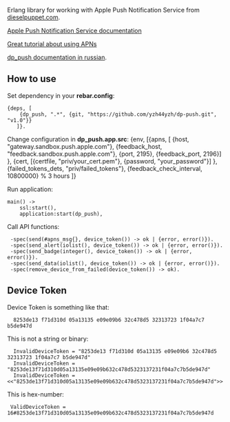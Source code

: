 Erlang library for working with Apple Push Notification Service from [dieselpuppet.com](http://dieselpuppet.com/).

[Apple Push Notification Service documentation](http://developer.apple.com/library/mac/#documentation/NetworkingInternet/Conceptual/RemoteNotificationsPG/ApplePushService/ApplePushService.html#//apple_ref/doc/uid/TP40008194-CH100-SW9)

[Great tutorial about using APNs](http://www.raywenderlich.com/3443/apple-push-notification-services-tutorial-part-12)

[dp_push documentation in russian](http://yzh44yzh.metalkia.com/post/128).


## How to use

Set dependency in your **rebar.config**:

    {deps, [
        {dp_push, ".*", {git, "https://github.com/yzh44yzh/dp-push.git", "v1.0"}}
       ]}.

Change configuration in **dp_push.app.src**:
  {env, [{apns, [
		 {host, "gateway.sandbox.push.apple.com"},
		 {feedback_host, "feedback.sandbox.push.apple.com"},
		 {port, 2195},
		 {feedback_port, 2196}]
	 },
	 {cert, [{certfile, "priv/your_cert.pem"},
		 {password, "your_password"}]
	 },
	 {failed_tokens_dets, "priv/failed_tokens"},
	 {feedback_check_interval, 10800000} % 3 hours
	]}

Run application:

    main() ->
        ssl:start(),
        application:start(dp_push),

Call API functions:

     -spec(send(#apns_msg{}, device_token()) -> ok | {error, error()}).
     -spec(send_alert(iolist(), device_token()) -> ok | {error, error()}).
     -spec(send_badge(integer(), device_token()) -> ok | {error, error()}).
     -spec(send_data(iolist(), device_token()) -> ok | {error, error()}).
     -spec(remove_device_from_failed(device_token()) -> ok).


## Device Token

Device Token is something like that:

      8253de13 f71d310d 05a13135 e09e09b6 32c478d5 32313723 1f04a7c7 b5de947d

This is not a string or binary:

      InvalidDeviceToken = "8253de13 f71d310d 05a13135 e09e09b6 32c478d5 32313723 1f04a7c7 b5de947d"
      InvalidDeviceToken = "8253de13f71d310d05a13135e09e09b632c478d5323137231f04a7c7b5de947d"
      InvalidDeviceToken = <<"8253de13f71d310d05a13135e09e09b632c478d5323137231f04a7c7b5de947d">>

This is hex-number:

     ValidDeviceToken = 16#8253de13f71d310d05a13135e09e09b632c478d5323137231f04a7c7b5de947d
